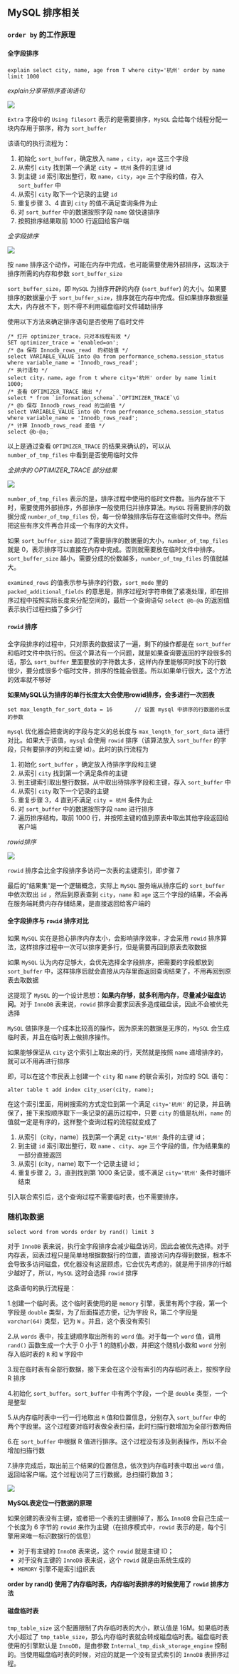 ## MySQL 排序相关

### `order by` 的工作原理

#### 全字段排序

`explain select city, name, age from T where city='杭州' order by name limit 1000`

*explain分享带排序查询语句*

![](../Images/Performance/explain分析带排序查询语句.png)

`Extra` 字段中的 `Using filesort` 表示的是需要排序，`MySQL` 会给每个线程分配一块内存用于排序，称为 `sort_buffer`

该语句的执行流程为：

1. 初始化 `sort_buffer`，确定放入 `name` ，`city`，`age` 这三个字段
2. 从索引 `city` 找到第一个满足 `city = 杭州` 条件的主键 id
3. 到主键 `id` 索引取出整行，取 `name`，`city`，`age` 三个字段的值，存入 `sort_buffer` 中
4. 从索引 `city` 取下一个记录的主键 `id`
5. 重复步骤 3、4 直到 `city` 的值不满足查询条件为止
6. 对 `sort_buffer` 中的数据按照字段 `name` 做快速排序
7. 按照排序结果取前 1000 行返回给客户端

*全字段排序*

![](../Images/Performance/全字段排序.jpg)

按 `name` 排序这个动作，可能在内存中完成，也可能需要使用外部排序，这取决于排序所需的内存和参数 `sort_buffer_size`

`sort_buffer_size`，即 `MySQL` 为排序开辟的内存 (`sort_buffer`) 的大小。如果要排序的数据量小于 `sort_buffer_size`，排序就在内存中完成。但如果排序数据量太大，内存放不下，则不得不利用磁盘临时文件辅助排序

使用以下方法来确定排序语句是否使用了临时文件

```mysql
/* 打开 optimizer_trace，只对本线程有效 */
SET optimizer_trace = 'enabled=on';
/* @a 保存 Innodb_rows_read  的初始值 */
select VARIABLE_VALUE into @a from performance_schema.session_status where variable_name = 'Innodb_rows_read';
/* 执行语句 */
select city，name，age from t where city='杭州' order by name limit 1000;
/* 查看 OPTIMIZER_TRACE 输出 */
select * from `information_schema`.`OPTIMIZER_TRACE`\G
/* @b 保存 Innodb_rows_read 的当前值 */
select VARIABLE_VALUE into @b from perfromance_schema.session_status where variable_name = 'Innodb_rows_read';
/* 计算 Innodb_rows_read 差值 */
select @b-@a;
```

以上是通过查看 `OPTIMIZER_TRACE` 的结果来确认的，可以从 `number_of_tmp_files` 中看到是否使用临时文件

*全排序的 OPTIMIZER_TRACE 部分结果*

![](../Images/Performance/OPTIMIZER_TRACE部分结果.png)

`number_of_tmp_files` 表示的是，排序过程中使用的临时文件数。当内存放不下时，需要使用外部排序，外部排序一般使用归并排序算法。`MySQL` 将需要排序的数据分成 `number_of_tmp_files` 份，每一份单独排序后存在这些临时文件中。然后把这些有序文件再合并成一个有序的大文件。

如果 `sort_buffer_size` 超过了需要排序的数据量的大小，`number_of_tmp_files` 就是 0，表示排序可以直接在内存中完成。否则就需要放在临时文件中排序。`sort_buffer_size` 越小，需要分成的份数越多，`number_of_tmp_files` 的值就越大。

`examined_rows` 的值表示参与排序的行数，`sort_mode` 里的 `packed_additional_fields` 的意思是，排序过程对字符串做了紧凑处理，即在排序过程中按照实际长度来分配空间的，最后一个查询语句 `select @b-@a` 的返回值表示执行过程扫描了多少行

#### `rowid` 排序

全字段排序的过程中，只对原表的数据读了一遍，剩下的操作都是在 `sort_buffer` 和临时文件中执行的。但这个算法有一个问题，就是如果查询要返回的字段很多的话，那么 `sort_buffer` 里面要放的字符数太多，这样内存里能够同时放下的行数很少，要分成很多个临时文件，排序的性能会很差。所以如果单行很大，这个方法的效率就不够好

**如果MySQL认为排序的单行长度太大会使用rowid排序，会多进行一次回表**

```mysql
set max_length_for_sort_data = 16 		// 设置 mysql 中排序的行数据的长度的参数
```

`mysql` 优化器会把查询的字段与定义的总长度与 `max_length_for_sort_data` 进行对比。如果大于该值，`mysql` 会使用 `rowid` 排序（该算法放入 `sort_buffer` 的字段，只有要排序的列和主键 id）。此时的执行流程为

1. 初始化 `sort_buffer` ，确定放入待排序字段和主键
2. 从索引 `city` 找到第一个满足条件的主键
3. 到主键索引取出整行数据，从中取出待排序字段和主键，存入 `sort_buffer` 中
4. 从索引 `city` 取下一个记录的主键
5. 重复步骤 3，4 直到不满足 `city = 杭州` 条件为止
6. 对 `sort_buffer` 中的数据按照字段 `name` 进行排序
7. 遍历排序结构，取前 1000 行，并按照主键的值到原表中取出其他字段返回给客户端

*rowid排序*

![](../Images/Performance/rowid排序.jpg)

`rowid` 排序会比全字段排序多访问一次表的主键索引，即步骤 7

最后的“结果集“是一个逻辑概念，实际上 `MySQL` 服务端从排序后的 `sort_buffer` 中依次取出 `id` ，然后到原表查到 `city`，`name` 和 `age` 这三个字段的结果，不会再在服务端耗费内存存储结果，是直接返回给客户端的

#### 全字段排序与 `rowid` 排序对比

如果 `MySQL` 实在是担心排序内存太小，会影响排序效率，才会采用 `rowid` 排序算法，这样排序过程中一次可以排序更多行，但是需要再回到原表去取数据

如果 `MySQL` 认为内存足够大，会优先选择全字段排序，把需要的字段都放到 `sort_buffer` 中，这样排序后就会直接从内存里面返回查询结果了，不用再回到原表去取数据

这提现了 `MySQL` 的一个设计思想：**如果内存够，就多利用内存，尽量减少磁盘访问**。对于 `InnoDB` 表来说，`rowid` 排序会要求回表多造成磁盘读，因此不会被优先选择

`MySQL` 做排序是一个成本比较高的操作，因为原来的数据是无序的，`MySQL` 会生成临时表，并且在临时表上做排序操作。

如果能够保证从 `city` 这个索引上取出来的行，天然就是按照 `name` 递增排序的，就可以不用再进行排序

即，可以在这个市民表上创建一个 `city` 和 `name` 的联合索引，对应的 SQL 语句：

```mysql
alter table t add index city_user(city, name);
```

在这个索引里面，用树搜索的方式定位到第一个满足 `city='杭州'` 的记录，并且确保了，接下来按顺序取下一条记录的遍历过程中，只要 `city` 的值是杭州，`name` 的值就一定是有序的，这样整个查询过程的流程就变成了

1. 从索引（city，name）找到第一个满足 `city='杭州'` 条件的主键 id；
2. 到主键 `id` 索引取出整行，取 `name` 、`city`、`age` 三个字段的值，作为结果集的一部分直接返回
3. 从索引 (city，name) 取下一个记录主键 id；
4. 重复步骤 2，3，直到找到第 1000 条记录，或不满足 `city='杭州'` 条件时循环结束

引入联合索引后，这个查询过程不需要临时表，也不需要排序。

### 随机取数据

```mysql
select word from words order by rand() limit 3
```

对于 `InnoDB` 表来说，执行全字段排序会减少磁盘访问，因此会被优先选择。对于内存表，回表过程只是简单地根据数据行的位置，直接访问内存得到数据，根本不会导致多访问磁盘，优化器没有这层顾虑，它会优先考虑的，就是用于排序的行越少越好了，所以，`MySQL` 这时会选择 `rowid` 排序

这条语句的执行流程是：

1.创建一个临时表。这个临时表使用的是 `memory` 引擎，表里有两个字段，第一个字段是 `double` 类型，为了后面描述方便，记为字段 R，第二个字段是 `varchar(64)` 类型，记为 `W` 。并且，这个表没有索引

2.从 `words` 表中，按主键顺序取出所有的 `word` 值。对于每一个 `word` 值，调用 `rand()` 函数生成一个大于 0 小于 1 的随机小数，并把这个随机小数和 `word` 分别存入临时表的 `R` 和 `W` 字段中

3.现在临时表有全部行数据，接下来会在这个没有索引的内存临时表上，按照字段 R 排序

4.初始化 `sort_buffer`。`sort_buffer` 中有两个字段，一个是 `double` 类型，一个是整型

5.从内存临时表中一行一行地取出 `R` 值和位置信息，分别存入 `sort_buffer` 中的两个字段里。这个过程要对临时表做全表扫描，此时扫描行数增加为全部行数两倍

6.在 `sort_buffer` 中根据 R 值进行排序。这个过程没有涉及到表操作，所以不会增加扫描行数

7.排序完成后，取出前三个结果的位置信息，依次到内存临时表中取出 `word` 值，返回给客户端。这个过程访问了三行数据，总扫描行数加 3；

![](../Images/Performance/随机排序流程图.png)

**MySQL表定位一行数据的原理**

如果创建的表没有主键，或者把一个表的主键删掉了，那么 `InnoDB` 会自己生成一个长度为 6 字节的 `rowid` 来作为主键（在排序模式中，`rowid` 表示的是，每个引擎用来唯一标识数据行的信息）

* 对于有主键的 `InnoDB` 表来说，这个 `rowid` 就是主键 ID；
* 对于没有主键的 `InnoDB` 表来说，这个 `rowid` 就是由系统生成的
* `MEMORY` 引擎不是索引组织表

**order by rand() 使用了内存临时表，内存临时表排序的时候使用了 `rowid` 排序方法**

#### 磁盘临时表

`tmp_table_size` 这个配置限制了内存临时表的大小，默认值是 16M。如果临时表大小超过了 `tmp_table_size`，那么内存临时表就会转成磁盘临时表。磁盘临时表使用的引擎默认是 `InnoDB`，是由参数 `Internal_tmp_disk_storage_engine` 控制的。当使用磁盘临时表的时候，对应的就是一个没有显式索引的 `InnoDB` 表排序过程。
